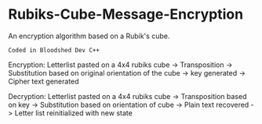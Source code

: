 # Rubiks-Cube-Message-Encryption
An encryption algorithm based on a Rubik's cube. 
```
Coded in Bloodshed Dev C++
```
Encryption: Letterlist pasted on a 4x4 rubiks cube -> Transposition -> Substitution based on original orientation of the cube -> key generated -> Cipher text generated

Decryption: Letterlist pasted on a 4x4 rubiks cube -> Transposition based on key -> Substitution based on orientation of cube -> Plain text recovered -> Letter list reinitialized with new state
